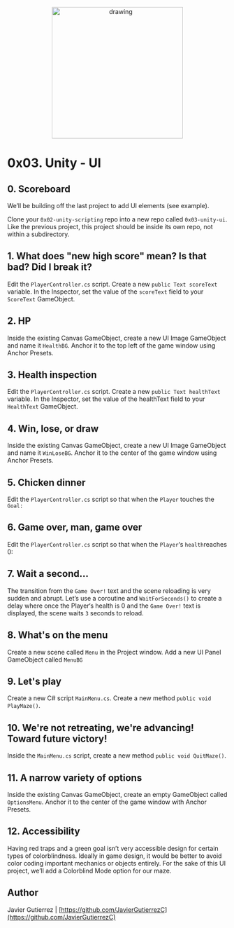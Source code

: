 <p align="center">
<img src="https://upload.wikimedia.org/wikipedia/commons/thumb/1/19/Unity_Technologies_logo.svg/275px-Unity_Technologies_logo.svg.png" alt="drawing" width="300"/>
</p>

# 0x03. Unity - UI

## 0. Scoreboard
We’ll be building off the last project to add UI elements (see example).

Clone your ```0x02-unity-scripting``` repo into a new repo called ```0x03-unity-ui```. Like the previous project, this project should be inside its own repo, not within a subdirectory.

## 1. What does "new high score" mean? Is that bad? Did I break it? 
Edit the ```PlayerController.cs``` script. Create a new ```public Text scoreText``` variable. In the Inspector, set the value of the ```scoreText``` field to your ```ScoreText``` GameObject.

## 2. HP 
Inside the existing Canvas GameObject, create a new UI Image GameObject and name it ```HealthBG```. Anchor it to the top left of the game window using Anchor Presets.

## 3. Health inspection 
Edit the ```PlayerController.cs``` script. Create a new ```public Text healthText``` variable. In the Inspector, set the value of the healthText field to your ```HealthText``` GameObject.

## 4. Win, lose, or draw 
Inside the existing Canvas GameObject, create a new UI Image GameObject and name it ```WinLoseBG```. Anchor it to the center of the game window using Anchor Presets.

## 5. Chicken dinner 
Edit the ```PlayerController.cs``` script so that when the ```Player``` touches the ```Goal:```

## 6. Game over, man, game over
Edit the ```PlayerController.cs``` script so that when the ```Player```‘s ```health```reaches 0:

## 7. Wait a second... 
The transition from the ```Game Over!``` text and the scene reloading is very sudden and abrupt. Let’s use a coroutine and ```WaitForSeconds()``` to create a delay where once the Player‘s health is 0 and the ```Game Over!``` text is displayed, the scene waits ```3``` seconds to reload.

## 8. What's on the menu 
Create a new scene called ```Menu``` in the Project window. Add a new UI Panel GameObject called ```MenuBG```

## 9. Let's play 
Create a new C# script ```MainMenu.cs```. Create a new method ```public void PlayMaze()```.

## 10. We're not retreating, we're advancing! Toward future victory! 
Inside the ```MainMenu.cs``` script, create a new method ```public void QuitMaze()```.

## 11. A narrow variety of options 
Inside the existing Canvas GameObject, create an empty GameObject called ```OptionsMenu```. Anchor it to the center of the game window with Anchor Presets.

## 12. Accessibility 
Having red traps and a green goal isn’t very accessible design for certain types of colorblindness. Ideally in game design, it would be better to avoid color coding important mechanics or objects entirely. For the sake of this UI project, we’ll add a Colorblind Mode option for our maze.

## Author

Javier Gutierrez  | [https://github.com/JavierGutierrezC](https://github.com/JavierGutierrezC)
